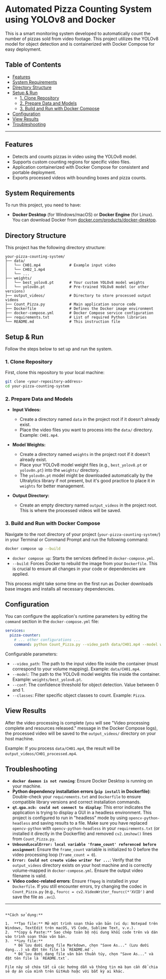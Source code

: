 
# Automated Pizza Counting System using YOLOv8 and Docker

This is a smart monitoring system developed to automatically count the number of pizzas sold from video footage. This project utilizes the YOLOv8 model for object detection and is containerized with Docker Compose for easy deployment.

## Table of Contents

* [Features](#features)
* [System Requirements](#system-requirements)
* [Directory Structure](#directory-structure)
* [Setup & Run](#setup--run)
    * [1. Clone Repository](#1-clone-repository)
    * [2. Prepare Data and Models](#2-prepare-data-and-models)
    * [3. Build and Run with Docker Compose](#3-build-and-run-with-docker-compose)
* [Configuration](#configuration)
* [View Results](#view-results)
* [Troubleshooting](#troubleshooting)

---

## Features

* Detects and counts pizzas in video using the YOLOv8 model.
* Supports custom counting regions for specific video files.
* Application containerized with Docker Compose for consistent and portable deployment.
* Exports processed videos with bounding boxes and pizza counts.

## System Requirements

To run this project, you need to have:

* **Docker Desktop** (for Windows/macOS) or **Docker Engine** (for Linux). You can download Docker from [docker.com/products/docker-desktop](https://www.docker.com/products/docker-desktop).

## Directory Structure

This project has the following directory structure:

```
your-pizza-counting-system/
├── data/
│   └── CH01.mp4             # Example input video
│   └── CH02_1.mp4
│   └── ...
├── weights/
│   └── best_yolov8.pt       # Your custom YOLOv8 model weights
│   └── yolov8n.pt           # Pre-trained YOLOv8 model (or other versions)
├── output_videos/           # Directory to store processed output videos
├── Count_Pizza.py           # Main application source code
├── Dockerfile               # Defines the Docker image environment
├── docker-compose.yml       # Docker Compose service configuration
├── requirements.txt         # List of required Python libraries
└── README.md                # This instruction file
```

## Setup & Run

Follow the steps below to set up and run the system.

### 1. Clone Repository

First, clone this repository to your local machine:

```bash
git clone <your-repository-address>
cd your-pizza-counting-system
```

### 2. Prepare Data and Models

* **Input Videos:**
    * Create a directory named `data` in the project root if it doesn't already exist.
    * Place the video files you want to process into the `data/` directory. Example: `CH01.mp4`.

* **Model Weights:**
    * Create a directory named `weights` in the project root if it doesn't already exist.
    * Place your YOLOv8 model weight files (e.g., `best_yolov8.pt` or `yolov8n.pt`) into the `weights/` directory.
    * The `yolov8n.pt` model might be downloaded automatically by the Ultralytics library if not present, but it's good practice to place it in `weights` for better management.

* **Output Directory:**
    * Create an empty directory named `output_videos` in the project root. This is where the processed videos will be saved.

### 3. Build and Run with Docker Compose

Navigate to the root directory of your project (`your-pizza-counting-system/`) in your Terminal or Command Prompt and run the following command:

```bash
docker compose up --build
```

* `docker compose up`: Starts the services defined in `docker-compose.yml`.
* `--build`: Forces Docker to rebuild the image from your `Dockerfile`. This is crucial to ensure all changes in your code or dependencies are applied.

This process might take some time on the first run as Docker downloads base images and installs all necessary dependencies.

## Configuration

You can configure the application's runtime parameters by editing the `command` section in the `docker-compose.yml` file:

```yaml
services:
  pizza-counter:
    # ... other configurations ...
    command: python Count_Pizza.py --video_path data/CH01.mp4 --model weights/best_yolov8.pt --conf 0.5 --classes Pizza
```

Configurable parameters:

* `--video_path`: The path to the input video file inside the container (must correspond to your volume mapping). Example: `data/CH01.mp4`.
* `--model`: The path to the YOLOv8 model weights file inside the container. Example: `weights/best_yolov8.pt`.
* `--conf`: The confidence threshold for object detection. Value between 0 and 1.
* `--classes`: Filter specific object classes to count. Example: `Pizza`.

## View Results

After the video processing is complete (you will see "Video processing complete and resources released." message in the Docker Compose logs), the processed video will be saved to the `output_videos/` directory on your host machine.

Example: If you process `data/CH01.mp4`, the result will be `output_videos/CH01_processed.mp4`.

## Troubleshooting

* **`docker daemon is not running`**: Ensure Docker Desktop is running on your machine.
* **Python dependency installation errors (`pip install` in Dockerfile)**: Double-check your `requirements.txt` and `Dockerfile` to ensure compatible library versions and correct installation commands.
* **`qt.qpa.xcb: could not connect to display`**: This error indicates the application is trying to display a GUI in a headless environment. This project is configured to run in "headless" mode by using `opencv-python-headless` and saving results to a file. Make sure you have replaced `opencv-python` with `opencv-python-headless` in your `requirements.txt` (or installed it directly in the Dockerfile) and removed `cv2.imshow()` lines from `Count_Pizza.py`.
* **`UnboundLocalError: local variable 'frame_count' referenced before assignment`**: Ensure the `frame_count` variable is initialized to 0 before the video processing loop (`frame_count = 0`).
* **`Error: Could not create video writer for ...`**: Verify that the `output_videos` directory exists on your host machine and is correctly volume-mapped in `docker-compose.yml`. Ensure the output video filename is valid.
* **Video codec-related errors**: Ensure `ffmpeg` is installed in your `Dockerfile`. If you still encounter errors, try changing the codec in `Count_Pizza.py` (e.g., `fourcc = cv2.VideoWriter_fourcc(*'XVID')` and save the file as `.avi`).

---
```

**Cách sử dụng:**

1.  **Tạo file:** Mở một trình soạn thảo văn bản (ví dụ: Notepad trên Windows, TextEdit trên macOS, VS Code, Sublime Text, v.v.).
2.  **Copy & Paste:** Sao chép toàn bộ nội dung khối code trên và dán vào trình soạn thảo văn bản.
3.  **Lưu file:**
    * Để lưu dưới dạng file Markdown, chọn "Save As..." (Lưu dưới dạng...) và đặt tên file là `README.md`.
    * Để lưu dưới dạng file văn bản thuần túy, chọn "Save As..." và đặt tên file là `README.txt`.

File này sẽ chứa tất cả các hướng dẫn và thông tin mà bạn cần để chia sẻ dự án của mình trên GitHub hoặc với bất kỳ ai khác.
